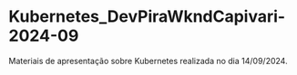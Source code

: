 # Kubernetes_DevPiraWkndCapivari-2024-09
Materiais de apresentação sobre Kubernetes realizada no dia 14/09/2024.
